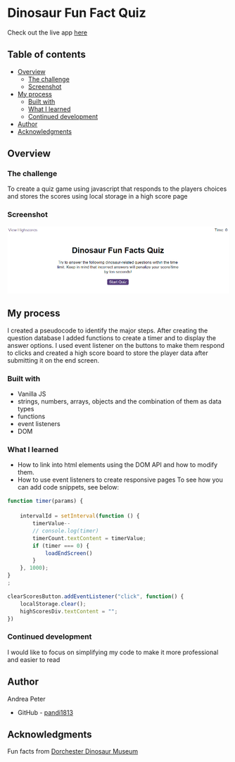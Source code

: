 # Dinosaur Fun Fact Quiz

 Check out the live app [here](https://pandi1813.github.io/Dinosaur-Fun-Fact-Quiz/)
## Table of contents

- [Overview](#overview)
  - [The challenge](#the-challenge)
  - [Screenshot](#screenshot)
- [My process](#my-process)
  - [Built with](#built-with)
  - [What I learned](#what-i-learned)
  - [Continued development](#continued-development)
- [Author](#author)
- [Acknowledgments](#acknowledgments)


## Overview

### The challenge

To create a quiz game using javascript that responds to the players choices and stores the scores using local storage in a high score page

### Screenshot

![](./assets/images/Screenshot%202023-01-17%20190530.png)





## My process

I created  a pseudocode to identify the major steps.
After creating the question database I added functions to create a timer and to display the answer options. I used event listener on the buttons to make them respond to clicks and created a high score board to store the player data after submitting it on the end screen.

### Built with

- Vanilla JS
- strings, numbers, arrays, objects and the combination of them as data types
- functions
- event listeners
- DOM



### What I learned

- How to link into html elements using the DOM API and how to modify them.
- How to use event listeners to create responsive pages
To see how you can add code snippets, see below:



```js
function timer(params) {

    intervalId = setInterval(function () {
        timerValue--
        // console.log(timer)
        timerCount.textContent = timerValue;
        if (timer === 0) {
            loadEndScreen()
        }
    }, 1000);
}
;
```

```js
clearScoresButton.addEventListener("click", function() {
    localStorage.clear();
    highScoresDiv.textContent = "";
})
```



### Continued development
I would like to focus on simplifying my code to make it more professional and easier to read




## Author
  Andrea Peter

- GitHub - [pandi1813](https://github.com/pandi1813)



## Acknowledgments
 Fun facts from [Dorchester Dinosaur Museum](https://www.thedinosaurmuseum.com/dino-facts)